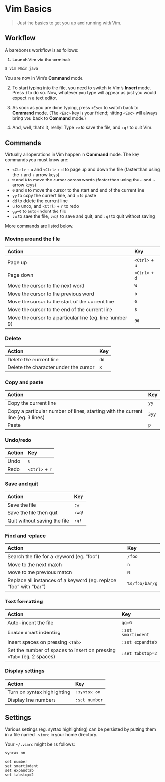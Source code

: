 # Vim Basics

> Just the basics to get you up and running with Vim.

## Workflow

A barebones workflow is as follows:

1. Launch Vim via the terminal:

  ```bash
  $ vim Main.java
  ```

  You are now in Vim&rsquo;s **Command** mode.

2. To start typing into the file, you need to switch to Vim&rsquo;s **Insert** mode. Press `i` to do so. Now, whatever you type will appear as just you would expect in a text editor.

3. As soon as you are done typing, press `<Esc>` to switch back to **Command** mode. (The `<Esc>` key is your friend; hitting `<Esc>` will always bring you back to **Command** mode.)

3. And, well, that&rsquo;s it, really! Type `:w` to save the file, and `:q!` to quit Vim.

## Commands

Virtually all operations in Vim happen in **Command** mode. The key commands you must know are:

- `<Ctrl>` + `u` and `<Ctrl>` + `d` to page up and down the file (faster than using the <code>&uarr;</code> and <code>&darr;</code> arrow keys)
- `W` and `b` to move the cursor across words (faster than using the <code>&larr;</code> and <code>&rarr;</code> arrow keys)
- `0` and `$` to move the cursor to the start and end of the current line
- `yy` to copy the current line, and `p` to paste
- `dd` to delete the current line
- `u` to undo, and `<Ctrl>` + `r` to redo
- `gg=G` to auto-indent the file
- `:w` to save the file, `:wq!` to save and quit, and `:q!` to quit without saving

More commands are listed below.

### Moving around the file

Action | Key
:------|:----
Page up | `<Ctrl>` + `u`
Page down | `<Ctrl>` + `d`
Move the cursor to the next word | `W`
Move the cursor to the previous word | `b`
Move the cursor to the start of the current line | `0`
Move the cursor to the end of the current line | `$`
Move the cursor to a particular line (eg. line number 9) | `9G`

### Delete

Action | Key
:------|:----
Delete the current line | `dd`
Delete the character under the cursor | `x`

### Copy and paste

Action | Key
:------|:----
Copy the current line | `yy`
Copy a particular number of lines, starting with the current line (eg. 3 lines) | `3yy`
Paste | `p`

### Undo/redo

Action | Key
:------|:----
Undo | `u`
Redo | `<Ctrl>` + `r`

### Save and quit

Action | Key
:------|:----
Save the file | `:w`
Save the file then quit | `:wq!`
Quit without saving the file | `:q!`

### Find and replace

Action | Key
:------|:----
Search the file for a keyword (eg. &ldquo;foo&rdquo;) | `/foo`
Move to the next match | `n`
Move to the previous match | `N`
Replace all instances of a keyword (eg. replace &ldquo;foo&rdquo; with &ldquo;bar&rdquo;) | `%s/foo/bar/g`

### Text formatting

Action | Key
:------|:----
Auto-indent the file | `gg=G`
Enable smart indenting | `:set smartindent`
Insert spaces on pressing `<Tab>` | `:set expandtab`
Set the number of spaces to insert on pressing `<Tab>` (eg. 2 spaces) | `:set tabstop=2`

### Display settings

Action | Key
:------|:----
Turn on syntax highlighting | `:syntax on`
Display line numbers | `:set number`

## Settings

Various settings (eg. syntax highlighting) can be persisted by putting them in a file named `.vimrc` in your home directory.

Your `~/.vimrc` might be as follows:

```viml
syntax on

set number
set smartindent
set expandtab
set tabstop=2
```
